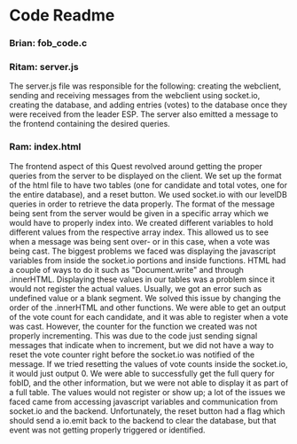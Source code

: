# Code Readme

### Brian: fob_code.c

### Ritam: server.js

The server.js file was responsible for the following: creating the webclient, sending and receiving messages from the webclient using socket.io, creating the database, and adding entries (votes) to the database once they were received from the leader ESP. The server also emitted a message to the frontend containing the desired queries.

### Ram: index.html

The frontend aspect of this Quest revolved around getting the proper queries from the server to be displayed on the client. We set up the format of the html file to have two tables (one for candidate and total votes, one for the entire database), and a reset button.
We used socket.io with our levelDB queries in order to retrieve the data properly. The format of the message being sent from the server would be given in a specific array which we would have to properly index into. We created different variables to hold different values from the respective array index. This allowed us to see when a message was being sent over- or in this case, when a vote was being cast.
The biggest problems we faced was displaying the javascript variables from inside the socket.io portions and inside functions. HTML had a couple of ways to do it such as "Document.write" and through .innerHTML. Displaying these values in our tables was a problem since it would not register the actual values. Usually, we got an error such as undefined value or a blank segment. We solved this issue by changing the order of the .innerHTML and other functions. We were able to get an output of the vote count for each candidate, and it was able to register when a vote was cast. However, the counter for the function we created was not properly incrementing. This was due to the code just sending signal messages that indicate when to increment, but we did not have a way to reset the vote counter right before the socket.io was notified of the message. If we tried resetting the values of vote counts inside the socket.io, it would just output 0. We were able to successfully get the full query for fobID, and the other information, but we were not able to display it as part of a full table. The values would not register or show up; a lot of the issues we faced came from accessing javascript variables and communication from socket.io and the backend. Unfortunately, the reset button had a flag which should send a io.emit back to the backend to clear the database, but that event was not getting properly triggered or identified.
